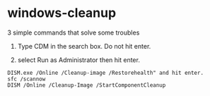 # windows-cleanup
3 simple commands that solve some troubles 



1. Type CDM in the search box. Do not hit enter.

2. select Run as Administrator then hit enter.

```plain text
DISM.exe /Online /Cleanup-image /Restorehealth" and hit enter.
sfc /scannow
DISM /Online /Cleanup-Image /StartComponentCleanup
```
